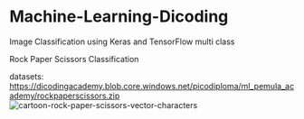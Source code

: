 # Machine-Learning-Dicoding
Image Classification using Keras and TensorFlow multi class

Rock Paper Scissors Classification

datasets: https://dicodingacademy.blob.core.windows.net/picodiploma/ml_pemula_academy/rockpaperscissors.zip
![cartoon-rock-paper-scissors-vector-characters](https://user-images.githubusercontent.com/61892969/83597672-18e9b880-a592-11ea-81fe-4a59ef8ba9f9.jpg)
